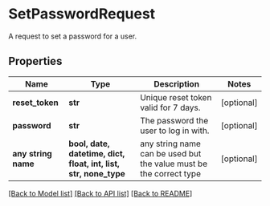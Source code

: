 # SetPasswordRequest

A request to set a password for a user.

## Properties
Name | Type | Description | Notes
------------ | ------------- | ------------- | -------------
**reset_token** | **str** | Unique reset token valid for 7 days. | [optional] 
**password** | **str** | The password the user to log in with. | [optional] 
**any string name** | **bool, date, datetime, dict, float, int, list, str, none_type** | any string name can be used but the value must be the correct type | [optional]

[[Back to Model list]](../README.md#documentation-for-models) [[Back to API list]](../README.md#documentation-for-api-endpoints) [[Back to README]](../README.md)


